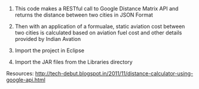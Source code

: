 1) This code makes a RESTful call to Google Distance Matrix API and returns the distance between two cities in JSON Format

2) Then with an application of a formualae, static aviation cost between two cities is calculated based on aviation fuel cost 
and other details provided by Indian Avation

3) Import the project in Eclipse

4) Import the JAR files from the Libraries directory


Resources:
http://tech-debut.blogspot.in/2011/11/distance-calculator-using-google-api.html
